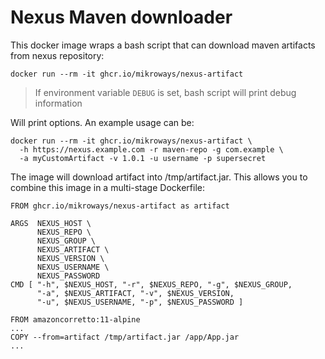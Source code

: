 # Nexus Maven downloader

This docker image wraps a bash script that can download maven artifacts from
nexus repository:

```
docker run --rm -it ghcr.io/mikroways/nexus-artifact 
```
> If environment variable `DEBUG` is set, bash script will print debug
> information

Will print options. An example usage can be:

```
docker run --rm -it ghcr.io/mikroways/nexus-artifact \
  -h https://nexus.example.com -r maven-repo -g com.example \
  -a myCustomArtifact -v 1.0.1 -u username -p supersecret
```

The image will download artifact into /tmp/artifact.jar. This allows you to
combine this image in a multi-stage Dockerfile:

```
FROM ghcr.io/mikroways/nexus-artifact as artifact

ARGS  NEXUS_HOST \
      NEXUS_REPO \
      NEXUS_GROUP \
      NEXUS_ARTIFACT \
      NEXUS_VERSION \
      NEXUS_USERNAME \
      NEXUS_PASSWORD
CMD [ "-h", $NEXUS_HOST, "-r", $NEXUS_REPO, "-g", $NEXUS_GROUP,
      "-a", $NEXUS_ARTIFACT, "-v", $NEXUS_VERSION,
      "-u", $NEXUS_USERNAME, "-p", $NEXUS_PASSWORD ]

FROM amazoncorretto:11-alpine
...
COPY --from=artifact /tmp/artifact.jar /app/App.jar
...
```
